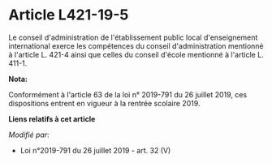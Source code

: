 # Article L421-19-5

Le conseil d'administration de l'établissement public local d'enseignement international exerce les compétences du conseil
d'administration mentionné à l'article L. 421-4 ainsi que celles du conseil d'école mentionné à l'article L. 411-1.

**Nota:**

Conformément à l'article 63 de la loi n° 2019-791 du 26 juillet 2019, ces dispositions entrent en vigueur à la rentrée
scolaire 2019.

**Liens relatifs à cet article**

_Modifié par_:

  - Loi n°2019-791 du 26 juillet 2019 - art. 32 (V)
